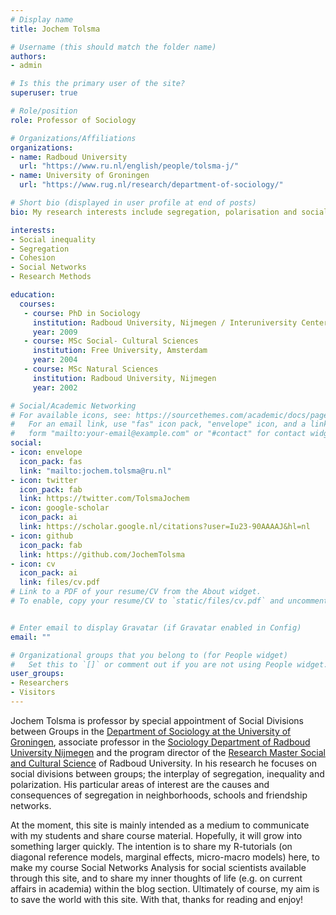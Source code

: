 ```yaml
---
# Display name
title: Jochem Tolsma

# Username (this should match the folder name)
authors:
- admin

# Is this the primary user of the site?
superuser: true

# Role/position
role: Professor of Sociology

# Organizations/Affiliations
organizations:
- name: Radboud University
  url: "https://www.ru.nl/english/people/tolsma-j/"
- name: University of Groningen
  url: "https://www.rug.nl/research/department-of-sociology/"

# Short bio (displayed in user profile at end of posts)
bio: My research interests include segregation, polarisation and social inequality.

interests:
- Social inequality
- Segregation
- Cohesion
- Social Networks
- Research Methods

education:
  courses:
   - course: PhD in Sociology
     institution: Radboud University, Nijmegen / Interuniversity Center for Social Science Theory and Methodology
     year: 2009
   - course: MSc Social- Cultural Sciences 
     institution: Free University, Amsterdam
     year: 2004
   - course: MSc Natural Sciences 
     institution: Radboud University, Nijmegen
     year: 2002

# Social/Academic Networking
# For available icons, see: https://sourcethemes.com/academic/docs/page-builder/#icons
#   For an email link, use "fas" icon pack, "envelope" icon, and a link in the
#   form "mailto:your-email@example.com" or "#contact" for contact widget. 
social:
- icon: envelope
  icon_pack: fas
  link: "mailto:jochem.tolsma@ru.nl" 
- icon: twitter
  icon_pack: fab
  link: https://twitter.com/TolsmaJochem
- icon: google-scholar
  icon_pack: ai
  link: https://scholar.google.nl/citations?user=Iu23-90AAAAJ&hl=nl
- icon: github
  icon_pack: fab
  link: https://github.com/JochemTolsma
- icon: cv
  icon_pack: ai
  link: files/cv.pdf
# Link to a PDF of your resume/CV from the About widget.
# To enable, copy your resume/CV to `static/files/cv.pdf` and uncomment the lines below.


# Enter email to display Gravatar (if Gravatar enabled in Config)
email: ""

# Organizational groups that you belong to (for People widget)
#   Set this to `[]` or comment out if you are not using People widget.
user_groups:
- Researchers
- Visitors
---
```


Jochem Tolsma is professor by special appointment of Social Divisions between Groups in the [Department of Sociology at the University of Groningen](https://www.rug.nl/gmw/sociology/), associate professor in the [Sociology Department of Radboud University Nijmegen](https://www.ru.nl/sociology/) and the program director of the [Research Master Social and Cultural Science](https://www.ru.nl/courseguides/socsci/research-master/social-cultural-science/) of Radboud University.
In his research he focuses on social divisions between groups; the interplay of segregation, inequality and polarization. His particular areas of interest are the causes and consequences of segregation in neighborhoods, schools and friendship networks.

At the moment, this site is mainly intended as a medium to communicate with my students and share course material. Hopefully, it will grow into something larger quickly. The intention is to share my R-tutorials (on diagonal reference models, marginal effects, micro-macro models) here, to make my course Social Networks Analysis for social scientists available through this site, and to share my inner thoughts of life (e.g. on current affairs in academia) within the blog section. Ultimately of course, my aim is to save the world with this site. With that, thanks for reading and enjoy! 
